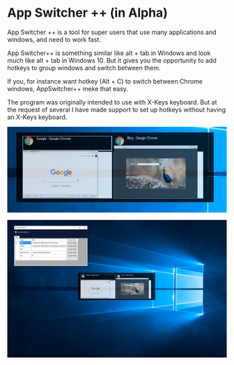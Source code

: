 # App Switcher ++ (in Alpha)

App Switcher ++ is a tool for super users that use many applications and windows, and need to work fast.

App Switcher++ is something similar like alt + tab in Windows and look much like alt + tab in Windows 10. 
But it gives you the opportunity to add hotkeys to group windows and switch between them. 

If you, for instance want hotkey (Alt + C) to  switch between Chrome windows,  AppSwitcher++ meke that easy.

The program was originally intended to use with X-Keys keyboard. But at the request of several I have made support to set up hotkeys without having an X-Keys keyboard.


![AppSwitcher](Screenshots/AppSwitcherImg2.png)

![AppSwitcher](Screenshots/AppSwitcher.png)
